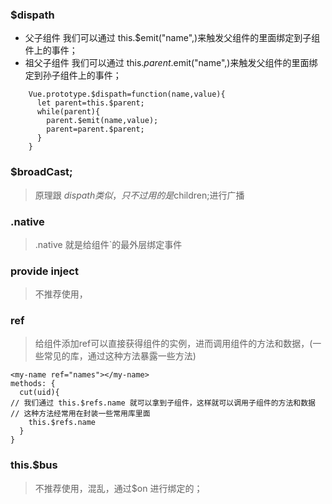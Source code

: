 ### $dispath
- 父子组件 我们可以通过 this.$emit("name",)来触发父组件的里面绑定到子组件上的事件；
- 祖父子组件 我们可以通过 this.$parent.$emit("name",)来触发父组件的里面绑定到孙子组件上的事件；
```vue
    Vue.prototype.$dispath=function(name,value){
      let parent=this.$parent;
      while(parent){
        parent.$emit(name,value);
        parent=parent.$parent;
      }
    }
```
### $broadCast;
> 原理跟 $dispath 类似，只不过用的是$children;进行广播
### .native
> .native 就是给组件`的最外层绑定事件
### provide inject 
> 不推荐使用， 
### ref
> 给组件添加ref可以直接获得组件的实例，进而调用组件的方法和数据，(一些常见的库，通过这种方法暴露一些方法)
```vue
<my-name ref="names"></my-name>
methods: {
  cut(uid){
// 我们通过 this.$refs.name 就可以拿到子组件，这样就可以调用子组件的方法和数据
// 这种方法经常用在封装一些常用库里面
    this.$refs.name
  }
}
```
### this.$bus
> 不推荐使用，混乱，通过$on 进行绑定的；
